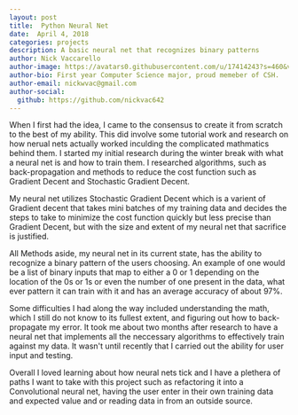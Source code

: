 ```yaml
---
layout: post
title:  Python Neural Net
date:  April 4, 2018
categories: projects
description: A basic neural net that recognizes binary patterns
author: Nick Vaccarello
author-image: https://avatars0.githubusercontent.com/u/17414243?s=460&v=4
author-bio: First year Computer Science major, proud memeber of CSH.
author-email: nickwvac@gmail.com
author-social:
  github: https://github.com/nickvac642
---
```

When I first had the idea, I came to the consensus to create it from scratch to the best of my ability. This did involve
some tutorial work and research on how nerual nets actually worked inculding the complicated mathmatics behind them. I
started my initial research during the winter break with what a neural net is and how to train them. I researched
algorithms, such as back-propagation and methods to reduce the cost function such as Gradient Decent and Stochastic 
Gradient Decent.

My neural net utilizes Stochastic Gradient Decent which is a varient of Gradient decent that takes mini batches of my 
training data and decides the steps to take to minimize the cost function quickly but less precise than Gradient Decent, 
but with the size and extent of my neural net that sacrifice is justified.

All Methods aside, my neural net in its current state, has the ability to recognize a binary pattern of the users choosing.
An example of one would be a list of binary inputs that map to either a 0 or 1 depending on the location of the 0s or 1s
or even the number of one present in the data, what ever pattern it can train with it and has an average accuracy of about
97%.

Some difficulties I had along the way included understanding the math, which I still do not know to its fullest extent, and
figuring out how to back-propagate my error. It took me about two months after research to have a neural net that 
implements all the neccessary algorithms to effectively train against my data. It wasn't until recently that I carried out
the ability for user input and testing.

Overall I loved learning about how neural nets tick and I have a plethera of paths I want to take with this project
such as refactoring it into a Convolutional neural net, having the user enter in their own training data and expected
value and or reading data in from an outside source.
